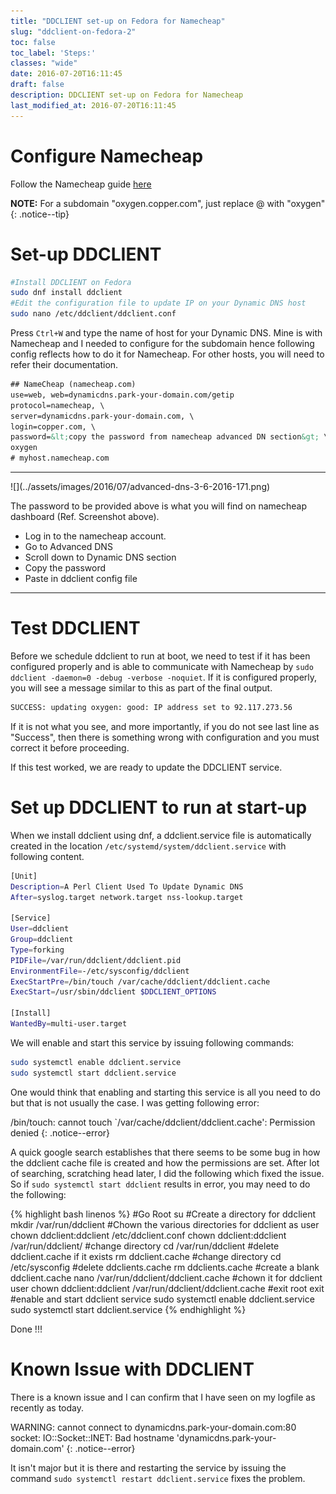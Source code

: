 ```yaml
---
title: "DDCLIENT set-up on Fedora for Namecheap"
slug: "ddclient-on-fedora-2"
toc: false
toc_label: 'Steps:'
classes: "wide"
date: 2016-07-20T16:11:45
draft: false
description: DDCLIENT set-up on Fedora for Namecheap
last_modified_at: 2016-07-20T16:11:45
---
```




<h1 id="configurenamecheap">Configure Namecheap</h1>
Follow the Namecheap guide <a href="https://www.namecheap.com/support/knowledgebase/article.aspx/43/11/how-do-i-set-up-a-host-for-dynamic-dns">here</a>

**NOTE:** For a subdomain "oxygen.copper.com", just replace @ with "oxygen"
{: .notice--tip}

<h1 id="setupddclient">Set-up DDCLIENT</h1>

```bash
#Install DDCLIENT on Fedora
sudo dnf install ddclient
#Edit the configuration file to update IP on your Dynamic DNS host
sudo nano /etc/ddclient/ddclient.conf
```

Press <code>Ctrl+W</code> and type the name of host for your Dynamic DNS. Mine is with Namecheap and I needed to configure for the subdomain hence following config reflects how to do it for Namecheap. For other hosts, you will need to refer their documentation.

```html
## NameCheap (namecheap.com)
use=web, web=dynamicdns.park-your-domain.com/getip
protocol=namecheap, \
server=dynamicdns.park-your-domain.com, \
login=copper.com, \
password=&lt;copy the password from namecheap advanced DN section&gt; \
oxygen
# myhost.namecheap.com
```

<hr>
![](../assets/images/2016/07/advanced-dns-3-6-2016-171.png)

The password to be provided above is what you will find on namecheap dashboard (Ref. Screenshot above).

* Log in to the namecheap account.
* Go to Advanced DNS
* Scroll down to Dynamic DNS section
* Copy the password
* Paste in ddclient config file
<hr>

<h1 id="testddclient">Test DDCLIENT</h1>

Before we schedule ddclient to run at boot, we need to test if it has been configured properly and is able to communicate with Namecheap by `sudo ddclient -daemon=0 -debug -verbose -noquiet`. If it is configured properly, you will see a message similar to this as part of the final output.

```bash
SUCCESS: updating oxygen: good: IP address set to 92.117.273.56
```

If it is not what you see, and more importantly, if you do not see last line as "Success", then there is something wrong with configuration and you must correct it before proceeding.

If this test worked, we are ready to update the DDCLIENT service.

<h1 id="setupddclienttorunatstartup">Set up DDCLIENT to run at start-up</h1>

When we install ddclient using dnf, a ddclient.service file is automatically created in the location `/etc/systemd/system/ddclient.service` with following content.

```bash
[Unit]
Description=A Perl Client Used To Update Dynamic DNS
After=syslog.target network.target nss-lookup.target

[Service]
User=ddclient
Group=ddclient
Type=forking
PIDFile=/var/run/ddclient/ddclient.pid
EnvironmentFile=-/etc/sysconfig/ddclient
ExecStartPre=/bin/touch /var/cache/ddclient/ddclient.cache
ExecStart=/usr/sbin/ddclient $DDCLIENT_OPTIONS

[Install]
WantedBy=multi-user.target
```

We will enable and start this service by issuing following commands:

```bash
sudo systemctl enable ddclient.service
sudo systemctl start ddclient.service
```

One would think that enabling and starting this service is all you need to do but that is not usually the case. I was getting following error:

/bin/touch: cannot touch `/var/cache/ddclient/ddclient.cache': Permission denied
{: .notice--error}

A quick google search establishes that there seems to be some bug in how the ddclient cache file is created and how the permissions are set. After lot of searching, scratching head later, I did the following which fixed the issue. So if <code>sudo systemctl start ddclient</code> results in error, you may need to do the following:

{% highlight bash linenos %}
#Go Root
su
#Create a directory for ddclient
mkdir /var/run/ddclient
#Chown the various directories for ddclient as user
chown ddclient:ddclient /etc/ddclient.conf
chown ddclient:ddclient /var/run/ddclient/
#change directory
cd /var/run/ddclient
#delete ddclient.cache if it exists
rm ddclient.cache
#change directory
cd /etc/sysconfig
#delete ddclients.cache
rm ddclients.cache
#create a blank ddclient.cache
nano /var/run/ddclient/ddclient.cache
#chown it for ddclient user
chown ddclient:ddclient /var/run/ddclient/ddclient.cache
#exit root
exit
#enable and start ddclient service
sudo systemctl enable ddclient.service
sudo systemctl start ddclient.service
{% endhighlight %}

Done !!!

<h1 id="knownissuewithddclient">Known Issue with DDCLIENT</h1>

There is a known issue and I can confirm that I have seen on my logfile as recently as today.

WARNING: cannot connect to dynamicdns.park-your-domain.com:80 socket: IO::Socket::INET: Bad hostname 'dynamicdns.park-your-domain.com'
{: .notice--error}

It isn't major but it is there and restarting the service by issuing the command `sudo systemctl restart ddclient.service` fixes the problem.
 
